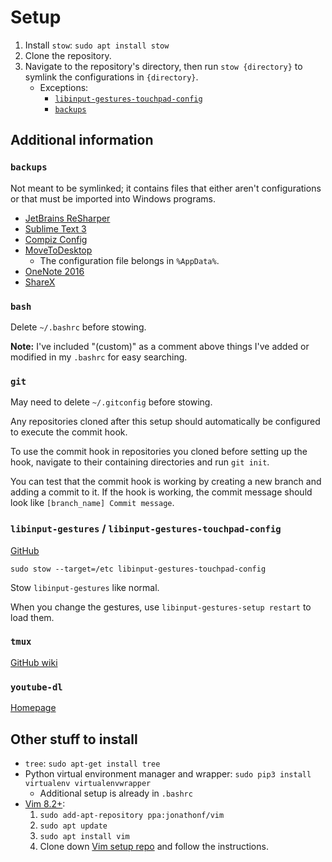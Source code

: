 # Setup

1. Install `stow`: `sudo apt install stow`
2. Clone the repository.
3. Navigate to the repository's directory, then run `stow {directory}` to
    symlink the configurations in `{directory}`.
    - Exceptions:
        - [`libinput-gestures-touchpad-config`](#libinput-gestures-/-libinput-gestures-touchpad-config)
        - [`backups`](#backups)

## Additional information

### `backups`

Not meant to be symlinked; it contains files that either aren't configurations
or that must be imported into Windows programs.

- [JetBrains ReSharper](https://account.jetbrains.com/licenses)
- [Sublime Text 3](https://www.sublimetext.com/3)
- [Compiz Config](https://packages.ubuntu.com/search?keywords=compizconfig-settings-manager)
- [MoveToDesktop](https://github.com/Eun/MoveToDesktop/releases)
    - The configuration file belongs in `%AppData%`.
- [OneNote 2016](https://www.onenote.com/download)
- [ShareX](https://getsharex.com/downloads/)

### `bash`

Delete `~/.bashrc` before stowing.

**Note:** I've included "(custom)" as a comment above things I've added or
modified in my `.bashrc` for easy searching.

### `git`

May need to delete `~/.gitconfig` before stowing.

Any repositories cloned after this setup should automatically be configured to
execute the commit hook.

To use the commit hook in repositories you cloned before setting up the hook,
navigate to their containing directories and run `git init`.

You can test that the commit hook is working by creating a new branch and
adding a commit to it. If the hook is working, the commit message should look
like `[branch_name] Commit message`.

### `libinput-gestures` / `libinput-gestures-touchpad-config`

[GitHub](https://github.com/bulletmark/libinput-gestures)

`sudo stow --target=/etc libinput-gestures-touchpad-config`

Stow `libinput-gestures` like normal.

When you change the gestures, use `libinput-gestures-setup restart` to load them.

### `tmux`

[GitHub wiki](https://github.com/tmux/tmux/wiki)

### `youtube-dl`

[Homepage](https://ytdl-org.github.io/youtube-dl/index.html)

## Other stuff to install

- `tree`: `sudo apt-get install tree`
- Python virtual environment manager and wrapper:
    `sudo pip3 install virtualenv virtualenvwrapper`
    - Additional setup is already in `.bashrc`
- [Vim 8.2+](https://tipsonubuntu.com/2016/09/13/vim-8-0-released-install-ubuntu-16-04/):
    1. `sudo add-apt-repository ppa:jonathonf/vim`
    2. `sudo apt update`
    3. `sudo apt install vim`
    4. Clone down [Vim setup repo](https://bitbucket.org/ChloeH/vim-setup/src/master/)
        and follow the instructions.
